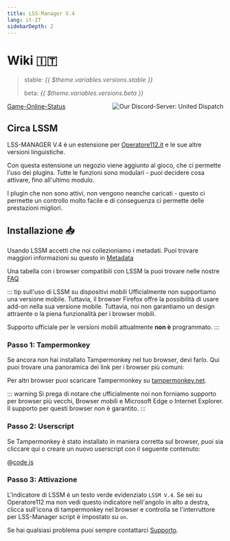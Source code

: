 ```yaml
---
title: LSS-Manager V.4
lang: it-IT
sidebarDepth: 2
---
```


# Wiki 🇮🇹 <Badge :text="'v' + $theme.variables.versions.short"/>

> stable: <i>{{ $theme.variables.versions.stable }}</i>
> 
> beta: <i>{{ $theme.variables.versions.beta }}</i>

<discord style="float: right;"><img src="https://discord.com/api/guilds/254167535446917120/embed.png?style=banner1" alt="Our Discord-Server: United Dispatch" data-prevent-zooming></discord>

[Game-Online-Status](https://stats.uptimerobot.com/OEKDJSpmvK)

<!-- Do NOT edit anything above this line! Any edits will be removed as content is auto generated! -->

## Circa LSSM

LSS-MANAGER V.4 è un estensione per [Operatore112.it](https://www.operatore112.it/) e le sue altre versioni linguistiche.

Con questa estensione un negozio viene aggiunto al gioco, che ci permette l'uso dei plugins. Tutte le funzioni sono modulari - puoi decidere cosa attivare, fino all'ultimo modulo.

I plugin che non sono attivi, non vengono neanche caricati - questo ci permette un controllo molto facile e di conseguenza ci permette delle prestazioni migliori.


## Installazione 📥
Usando LSSM accetti che noi collezioniamo i metadati. Puoi trovare maggiori informazioni su questo in [Metadata](metadata.md)

Una tabella con i browser compatibili con LSSM la puoi trovare nelle nostre [FAQ](faq.md#su-quale-browser-lss-manager-funziona)

::: tip sull'uso di LSSM su dispositivi mobili
Ufficialmente non supportiamo una versione mobile. Tuttavia, il browser Firefox offre la possibilità di usare add-on nella sua versione mobile. Tuttavia, noi non garantiamo un design attraente o la piena funzionalità per i browser mobili.

Supporto ufficiale per le versioni mobili attualmente **non è** programmato.
:::

### Passo 1: Tampermonkey
Se ancora non hai installato Tampermonkey nel tuo browser, devi farlo. Qui puoi trovare una panoramica dei link per i browser più comuni:

<tampermonkey-download-table/>

Per altri browser puoi scaricare Tampermonkey su [tampermonkey.net](https://www.tampermonkey.net/).

::: warning
Si prega di notare che ufficialmente noi non forniamo supporto per browser più vecchi, Browser mobili e Microsoft Edge o Internet Explorer. Il supporto per questi browser non è garantito.
:::

### Passo 2: Userscript
Se Tampermonkey è stato installato in maniera corretta sul browser, puoi sia cliccare <a :href="$theme.variables.server + 'lssm-v4.user.js'" target="_blank">qui</a> o creare un nuovo userscript con il seguente contenuto:

@[code js](@userscript)

### Passo 3: Attivazione
L'indicatore di LSSM è un testo verde evidenziato `LSSM V.4`.
Se sei su Operatore112 ma non vedi questo indicatore nell'angolo in alto a destra, clicca sull'icona di tampermonkey nel browser e controlla se l'interruttore per LSS-Manager script è impostato su `on`.

Se hai qualsiasi problema puoi sempre contattarci [Supporto](support.md).
